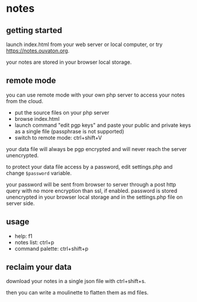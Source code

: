 # notes

## getting started

launch index.html from your web server or local computer, or try https://notes.ouvaton.org.

your notes are stored in your browser local storage.

## remote mode

you can use remote mode with your own php server to access your notes from the cloud.

* put the source files on your php server
* browse index.html
* launch command "edit pgp keys" and paste your public and private keys as a single file (passphrase is not supported)
* switch to remote mode: ctrl+shift+V

your data file will always be pgp encrypted and will never reach the server unencrypted.

to protect your data file access by a password, edit settings.php and change `$password` variable.

your password will be sent from browser to server through a post http query with no more encryption than ssl, if enabled. password is stored unencrypted in your browser local storage and in the settings.php file on server side.

## usage

* help: f1
* notes list: ctrl+p
* command palette: ctrl+shift+p

## reclaim your data

download your notes in a single json file with ctrl+shift+s.

then you can write a moulinette to flatten them as md files.
